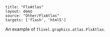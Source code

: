 ```
title: "FlxAtlas"
layout: demo
source: "Other/FlxAtlas"
targets: ['flash', 'html5']
```

An example of `flixel.graphics.atlas.FlxAtlas`.